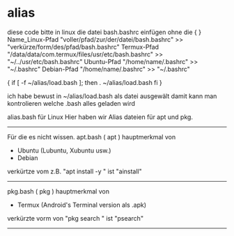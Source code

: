 # alias
diese code bitte in linux die datei bash.bashrc einfügen ohne die { }
Name_Linux-Pfad "voller/pfad/zur/der/datei/bash.bashrc" >> "verkürze/form/des/pfad/bash.bashrc"
Termux-Pfad "/data/data/com.termux/files/usr/etc/bash.bashrc" >> "~/../usr/etc/bash.bashrc"
Ubuntu-Pfad "/home/name/.bashrc" >> "~/.bashrc"
Debian-Pfad "/home/name/.bashrc" >> "~/.bashrc"

{
  if [ -f ~/alias/load.bash ]; then
     . ~/alias/load.bash
  fi
}

ich habe bewust in ~/alias/load.bash als datei ausgewält damit kann man kontrolieren welche .bash alles geladen wird

alias.bash für Linux
Hier haben wir Alias dateien für apt und pkg.

---------------------------------------------------

Für die es nicht wissen.
apt.bash ( apt ) hauptmerkmal von
- Ubuntu (Lubuntu, Xubuntu usw.)
- Debian

verkürtze vom z.B. "apt install -y " ist "ainstall"

---------------------------------------------------

pkg.bash ( pkg ) hauptmerkmal von
- Termux (Android's Terminal version als .apk)

verkürzte vorm von "pkg search " ist "psearch"

---------------------------------------------------
